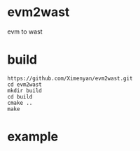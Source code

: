 # evm2wast
evm to wast
# build
```
https://github.com/Ximenyan/evm2wast.git
cd evm2wast
mkdir build
cd build
cmake ..
make
```
# example


